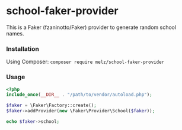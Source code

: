 # school-faker-provider #

This is a Faker (fzaninotto/Faker) provider to generate random school names.

### Installation ###

Using Composer:
```composer require melz/school-faker-provider```

### Usage ###

```php
<?php
include_once(__DIR__ . "/path/to/vendor/autoload.php");

$faker = \Faker\Factory::create();
$faker->addProvider(new \Faker\Provider\School($faker));

echo $faker->school;
```